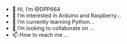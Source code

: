- 👋 Hi, I’m @DPP664
- 👀 I’m interested in Arduino and Raspberry...
- 🌱 I’m currently learning Python...
- 💞️ I’m looking to collaborate on ...
- 📫 How to reach me ...

<!---
DPP664/DPP664 is a ✨ special ✨ repository because its `README.md` (this file) appears on your GitHub profile.
You can click the Preview link to take a look at your changes.
--->
